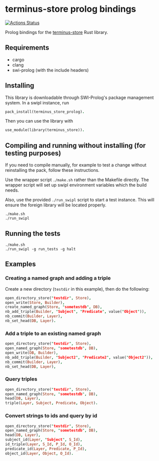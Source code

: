 # terminus-store prolog bindings

[![Actions Status](https://github.com/terminusdb/terminus_store_prolog/workflows/Publish/badge.svg)](https://github.com/terminusdb/terminus_store_prolog/actions)

Prolog bindings for the [terminus-store](https://github.com/terminusdb/terminus-store/) Rust library.

## Requirements

* cargo
* clang
* swi-prolog (with the include headers)

## Installing
This library is downloadable through SWI-Prolog's package management system. In a swipl instance, run
```prolog
pack_install(terminus_store_prolog).
```

Then you can use the library with
```prolog
use_module(library(terminus_store)).
```
## Compiling and running without installing (for testing purposes)
If you need to compile manually, for example to test a change without reinstalling the pack, follow these instructions.

Use the wrapper script `./make.sh` rather than the Makefile directly. The wrapper script will set up swipl environment variables which the build needs.

Also, use the provided `./run_swipl` script to start a test instance. This will ensure the foreign library will be located properly.
```
./make.sh
./run_swipl
```

## Running the tests
```
./make.sh
./run_swipl -g run_tests -g halt
```


## Examples

### Creating a named graph and adding a triple
Create a new directory (`testdir` in this example), then do the following:

```prolog
open_directory_store("testdir", Store),
open_write(Store, Builder),
create_named_graph(Store, "sometestdb", DB),
nb_add_triple(Builder, "Subject", "Predicate", value("Object")),
nb_commit(Builder, Layer),
nb_set_head(DB, Layer).
```

### Add a triple to an existing named graph

```prolog
open_directory_store("testdir", Store),
open_named_graph(Store, "sometestdb", DB),
open_write(DB, Builder),
nb_add_triple(Builder, "Subject2", "Predicate2", value("Object2")),
nb_commit(Builder, Layer),
nb_set_head(DB, Layer),
```

### Query triples
```prolog
open_directory_store("testdir", Store),
open_named_graph(Store, "sometestdb", DB),
head(DB, Layer),
triple(Layer, Subject, Predicate, Object).
```

### Convert strings to ids and query by id
```prolog
open_directory_store("testdir", Store),
open_named_graph(Store, "sometestdb", DB),
head(DB, Layer),
subject_id(Layer, "Subject", S_Id),
id_triple(Layer, S_Id, P_Id, O_Id),
predicate_id(Layer, Predicate, P_Id),
object_id(Layer, Object, O_Id).
```
